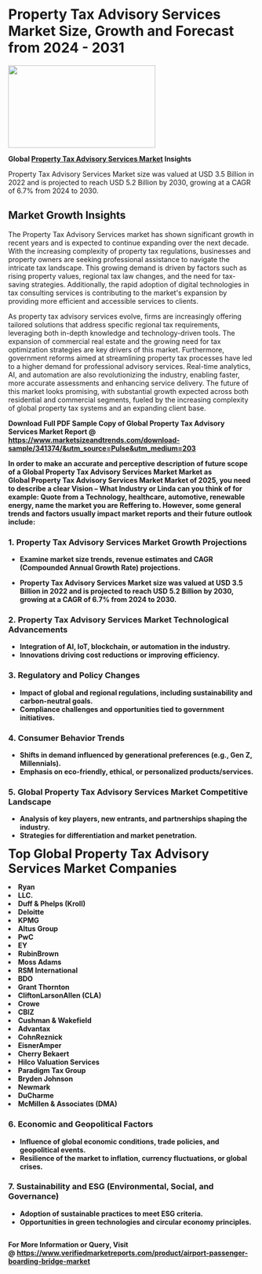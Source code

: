 <H1>Property Tax Advisory Services Market Size, Growth and Forecast from 2024 - 2031</H1><img class="aligncenter size-medium wp-image-584254" src="https://thirdeyenews.in/wp-content/uploads/2024/09/Global-Market-Research-300x168.jpeg" alt="" width="300" height="168" /><p><strong>Global&nbsp;<a href="https://www.marketsizeandtrends.com/download-sample/341374/&amp;utm_source=Pulse&amp;utm_medium=203">Property Tax Advisory Services Market</a> Insights</strong></p><p>Property Tax Advisory Services Market size was valued at USD 3.5 Billion in 2022 and is projected to reach USD 5.2 Billion by 2030, growing at a CAGR of 6.7% from 2024 to 2030.</p><p><h2>Market Growth Insights</h2> <p>The Property Tax Advisory Services market has shown significant growth in recent years and is expected to continue expanding over the next decade. With the increasing complexity of property tax regulations, businesses and property owners are seeking professional assistance to navigate the intricate tax landscape. This growing demand is driven by factors such as rising property values, regional tax law changes, and the need for tax-saving strategies. Additionally, the rapid adoption of digital technologies in tax consulting services is contributing to the market's expansion by providing more efficient and accessible services to clients.</p> <p><strong></strong></p> <p>As property tax advisory services evolve, firms are increasingly offering tailored solutions that address specific regional tax requirements, leveraging both in-depth knowledge and technology-driven tools. The expansion of commercial real estate and the growing need for tax optimization strategies are key drivers of this market. Furthermore, government reforms aimed at streamlining property tax processes have led to a higher demand for professional advisory services. Real-time analytics, AI, and automation are also revolutionizing the industry, enabling faster, more accurate assessments and enhancing service delivery. The future of this market looks promising, with substantial growth expected across both residential and commercial segments, fueled by the increasing complexity of global property tax systems and an expanding client base. <p><strong></p><p><span class=""><strong>Download Full PDF Sample Copy of Global Property Tax Advisory Services Market Report</strong> @ <a href="https://www.marketsizeandtrends.com/download-sample/341374/&amp;utm_source=Pulse&amp;utm_medium=203" target="_blank">https://www.marketsizeandtrends.com/download-sample/341374/&amp;utm_source=Pulse&amp;utm_medium=203</a></span></p><p>In order to make an accurate and perceptive description of future scope of a Global&nbsp;Property Tax Advisory Services Market Market as Global&nbsp;Property Tax Advisory Services Market Market of 2025, you need to describe a clear Vision &ndash; What Industry or Linda can you think of for example: Quote from a Technology, healthcare, automotive, renewable energy, name the market you are Reffering to. However, some general trends and factors usually impact market reports and their future outlook include:</p><h3>1.&nbsp;<strong>Property Tax Advisory Services Market Growth Projections</strong></h3><ul><li>Examine market size trends, revenue estimates and CAGR (Compounded Annual Growth Rate) projections.</li><li><p>Property Tax Advisory Services Market size was valued at USD 3.5 Billion in 2022 and is projected to reach USD 5.2 Billion by 2030, growing at a CAGR of 6.7% from 2024 to 2030.</p></li></ul><h3>2.&nbsp;<strong>Property Tax Advisory Services Market Technological Advancements</strong></h3><ul><li>Integration of AI, IoT, blockchain, or automation in the industry.</li><li>Innovations driving cost reductions or improving efficiency.</li></ul><h3>3.&nbsp;<strong>Regulatory and Policy Changes</strong></h3><ul><li>Impact of global and regional regulations, including sustainability and carbon-neutral goals.</li><li>Compliance challenges and opportunities tied to government initiatives.</li></ul><h3>4.&nbsp;<strong>Consumer Behavior Trends</strong></h3><ul><li>Shifts in demand influenced by generational preferences (e.g., Gen Z, Millennials).</li><li>Emphasis on eco-friendly, ethical, or personalized products/services.</li></ul><h3>5.&nbsp;<strong>Global Property Tax Advisory Services Market Competitive Landscape</strong></h3><ul><li>Analysis of key players, new entrants, and partnerships shaping the industry.</li><li>Strategies for differentiation and market penetration.</li></ul><p data-pm-slice="1 1 []"><span style="color: inherit; font-family: inherit; font-size: 25px;">Top Global Property Tax Advisory Services Market Companies</span></p><div class="" data-test-id=""><p><li>Ryan</li><li> LLC.</li><li> Duff & Phelps (Kroll)</li><li> Deloitte</li><li> KPMG</li><li> Altus Group</li><li> PwC</li><li> EY</li><li> RubinBrown</li><li> Moss Adams</li><li> RSM International</li><li> BDO</li><li> Grant Thornton</li><li> CliftonLarsonAllen (CLA)</li><li> Crowe</li><li> CBIZ</li><li> Cushman & Wakefield</li><li> Advantax</li><li> CohnReznick</li><li> EisnerAmper</li><li> Cherry Bekaert</li><li> Hilco Valuation Services</li><li> Paradigm Tax Group</li><li> Bryden Johnson</li><li> Newmark</li><li> DuCharme</li><li> McMillen & Associates (DMA)</li></p></div><h3>6.&nbsp;<strong>Economic and Geopolitical Factors</strong></h3><ul><li>Influence of global economic conditions, trade policies, and geopolitical events.</li><li>Resilience of the market to inflation, currency fluctuations, or global crises.</li></ul><h3>7.&nbsp;<strong>Sustainability and ESG (Environmental, Social, and Governance)</strong></h3><ul><li>Adoption of sustainable practices to meet ESG criteria.</li><li>Opportunities in green technologies and circular economy principles.</li></ul><h2><strong style="font-size: 14px;">For More Information or Query, Visit @&nbsp;</strong><a style="background-color: #ffffff; font-size: 14px;" href="https://www.marketsizeandtrends.com/report/property-tax-advisory-services-market/" target="_blank">https://www.verifiedmarketreports.com/product/airport-passenger-boarding-bridge-market</a></h2>
